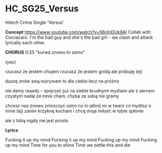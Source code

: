 # HC_SG25_Versus
Hitech Crime Single 'Versus'

**Concept**
https://www.youtube.com/watch?v=56nInDUk9AI
Collab with Ciociacaro. I'm the bad guy and she's the bad girl - we clash and attack lyrically each other.


**CHORUS**
0:25
"kurwa znowu to samo"

(yau)

rzucasz że jestem chujem
rzucasz że jestem gnidą
ale próbuję (ej)

duszę znów swą rozrywam 
to dla ciebie lecz na próżno

nie damy raaady - spojrzeć już na siebie 
brudnymi myślami ale z sercem czystym
nadal ze mnie cham, chyba ze sobą nie gramy 

chcesz nas znowu zniszczyć ostro
no to jebnij mi w twarz co myślisz o mnie (ej)
zanim krzyknę kocham i chcę 
moja miłość w tobie spłonie

ale z tobą nigdy nie jest prosto


**Lyrics**

Fucking it up my mind
Fucking it up my mind
Fucking up my mind
Fucking up my mind
Time for you to shine
Time we settle this and die
